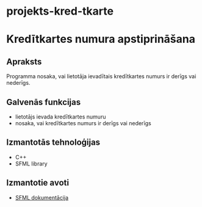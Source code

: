 # projekts-kred-tkarte

# Kredītkartes numura apstiprināšana

## Apraksts

Programma nosaka, vai lietotāja ievadītais kredītkartes numurs ir derīgs vai nederīgs.
  
## Galvenās funkcijas
   - lietotājs ievada kredītkartes numuru
   - nosaka, vai kredītkartes numurs ir derīgs vai nederīgs
## Izmantotās tehnoloģijas
  - C++
  - SFML library
## Izmantotie avoti
  - [SFML dokumentācija](https://www.sfml-dev.org/style.php)
